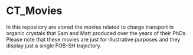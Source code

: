 # CT_Movies
In this repository are stored the movies related to charge transport in organic crystals that Sam and Matt produced over the years of their PhDs. 
Please note that these movies are just for illustrative purposes and they display just a single FOB-SH trajectory.
